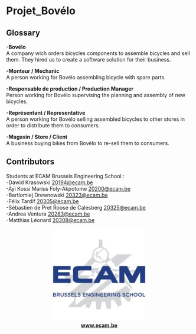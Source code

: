 # Projet_Bovélo

## Glossary

**-Bovélo**  
A company wich orders bicycles components to assemble bicycles and sell them. They hired us to create a software solution for their business.

**-Monteur / Mechanic**  
A person working for Bovélo assembling bicycle with spare parts.  

**-Responsable de production / Production Manager**  
Person working for Bovélo supervising the planning and assembly of new bicycles.

**-Représentant / Representative**  
A person working for Bovélo selling assembled bicycles to other stores in order to distribute them to consumers.

**-Magasin / Store / Client**  
A business buying bikes from Bovélo to re-sell them to consumers.   

## Contributors

Students at ECAM Brussels Engineering School :  
-Dawid Krasowski <20194@ecam.be>  
-Ayi Kossi Marius Foly-Akpotome <20200@ecam.be>  
-Bartlomiej Drewnowski <20323@ecam.be>  
-Félix Tardif <20305@ecam.be>  
-Sébastien de Pret Roose de Calesberg <20325@ecam.be>  
-Andrea Ventura <20283@ecam.be>  
-Matthias Léonard <20308@ecam.be>  

<p align="center">  
  <a href="http://www.ecam.be">
    <img src="Images/EcamLogo.jpg" alt="ECAM Brussels Engineering School" width="250">
  </a><br/> 
  <b><a href="https://www.ecam.be">www.ecam.be</a></b>
</p>
